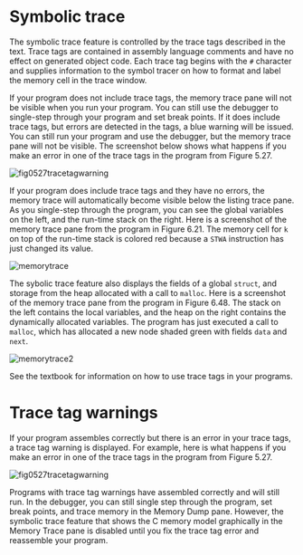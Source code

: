 # Symbolic trace

The symbolic trace feature is controlled by the trace tags described in the text.
Trace tags are contained in assembly language comments and have no effect on generated object code.
Each trace tag begins with the `#` character and supplies information to the symbol tracer on how to format and label the memory cell in the trace window.

If your program does not include trace tags, the memory trace pane will not be visible when you run your program.
You can still use the debugger to single-step through your program and set break points.
If it does include trace tags, but errors are detected in the tags, a blue warning will be issued.
You can still run your program and use the debugger, but the memory trace pane will not be visible.
The screenshot below shows what happens if you make an error in one of the trace tags in the program from Figure 5.27.

![fig0527tracetagwarning](../../../../../../help-asm/images/fig0527tracetagwarning.png)

If your program does include trace tags and they have no errors, the memory trace will automatically become visible below the listing trace pane.
As you single-step through the program, you can see the global variables on the left, and the run-time stack on the right.
Here is a screenshot of the memory trace pane from the program in Figure 6.21.
The memory cell for `k` on top of the run-time stack is colored red because a `STWA` instruction has just changed its value.

![memorytrace](../../../../../../help-asm/images/memorytrace.png)

The sybolic trace feature also displays the fields of a global `struct`, and storage from the heap allocated with a call to `malloc`.
Here is a screenshot of the memory trace pane from the program in Figure 6.48.
The stack on the left contains the local variables, and the heap on the right contains the dynamically allocated variables.
The program has just executed a call to `malloc`, which has allocated a new node shaded green with fields `data` and `next`.

![memorytrace2](../../../../../../help-asm/images/memorytrace2.png)

See the textbook for information on how to use trace tags in your programs.


# Trace tag warnings

If your program assembles correctly but there is an error in your trace tags, a trace tag warning is displayed.
For example, here is what happens if you make an error in one of the trace tags in the program from Figure 5.27.

![fig0527tracetagwarning](../../../../../../help-asm/images/fig0527tracetagwarning.png)

Programs with trace tag warnings have assembled correctly and will still run.
In the debugger, you can still single step through the program, set break points, and trace memory in the Memory Dump pane.
However, the symbolic trace feature that shows the C memory model graphically in the Memory Trace pane is disabled until you fix the trace tag error and reassemble your program.
